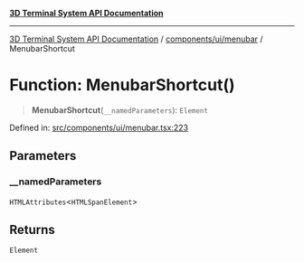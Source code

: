 [**3D Terminal System API Documentation**](../../../../README.md)

***

[3D Terminal System API Documentation](../../../../README.md) / [components/ui/menubar](../README.md) / MenubarShortcut

# Function: MenubarShortcut()

> **MenubarShortcut**(`__namedParameters`): `Element`

Defined in: [src/components/ui/menubar.tsx:223](https://github.com/Dicommunitas/ThreeJS_Terminal_3D/blob/824631c882bd29351bc730ad23d22c22cce24127/src/components/ui/menubar.tsx#L223)

## Parameters

### \_\_namedParameters

`HTMLAttributes`\<`HTMLSpanElement`\>

## Returns

`Element`
